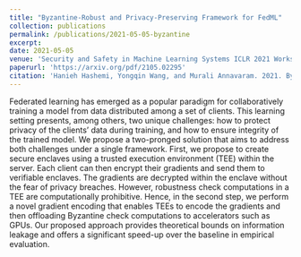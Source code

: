 ```yaml
---
title: "Byzantine-Robust and Privacy-Preserving Framework for FedML"
collection: publications
permalink: /publications/2021-05-05-byzantine
excerpt:
date: 2021-05-05
venue: 'Security and Safety in Machine Learning Systems ICLR 2021 Workshop'
paperurl: 'https://arxiv.org/pdf/2105.02295'
citation: 'Hanieh Hashemi, Yongqin Wang, and Murali Annavaram. 2021. Byzantine-Robust and Privacy-Preserving Framework for FedML.'
---
```

Federated learning has emerged as a popular paradigm for collaboratively training a model from data distributed among a set of clients. This learning setting presents, among others, two unique challenges: how to protect privacy of the clients’ data during training, and how to ensure integrity of the trained model. We propose a two-pronged solution that aims to address both challenges under a single framework. First, we propose to create secure enclaves using a trusted execution environment (TEE) within the server. Each client can then encrypt their gradients and send them to verifiable enclaves. The gradients are decrypted within the enclave without the fear of privacy breaches. However, robustness check computations in a TEE are computationally prohibitive. Hence, in the second step, we perform a novel gradient encoding that enables TEEs to encode the gradients and then offloading Byzantine check computations to accelerators such as GPUs. Our proposed approach provides theoretical bounds on information leakage and offers a significant speed-up over the baseline in empirical evaluation.